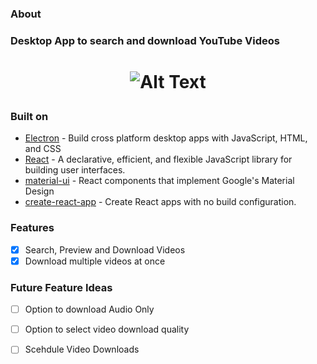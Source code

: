 ### About

### Desktop App to search and download YouTube Videos


<h1 align="center">
  
  ![Alt Text](https://i.imgur.com/LmPP6r3.gif)

</h1>

### Built on

 - [Electron](https://github.com/electron/electron) - Build cross platform desktop apps with JavaScript, HTML, and CSS 
 - [React](https://github.com/facebook/react) - A declarative, efficient, and flexible JavaScript library for building user interfaces.
 - [material-ui](https://github.com/mui-org/material-ui) - React components that implement Google's Material Design
 - [create-react-app](https://github.com/facebook/create-react-app) - Create React apps with no build configuration.



### Features
 - [x] Search, Preview and Download Videos
 - [x] Download multiple videos at once

### Future Feature Ideas
 - [ ] Option to download Audio Only
 - [ ] Option to select video download quality
 - [ ] Scehdule Video Downloads
 
 